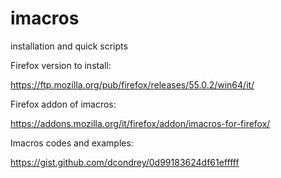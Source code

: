 # imacros
installation and quick scripts


Firefox version to install:

https://ftp.mozilla.org/pub/firefox/releases/55.0.2/win64/it/

Firefox addon of imacros:

https://addons.mozilla.org/it/firefox/addon/imacros-for-firefox/


Imacros codes and examples:

https://gist.github.com/dcondrey/0d99183624df61efffff
